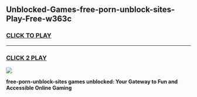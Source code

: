 
## Unblocked-Games-free-porn-unblock-sites-Play-Free-w363c
<h3>
<a href="https://premium76.site?title=free-porn-unblock-sites&ref=19M">CLICK TO PLAY</a></h3>
<hr>

<h3>
<a href="https://premium76.site?title=free-porn-unblock-sites&ref=19M">CLICK 2 PLAY</a>
  
</h3>

<a href="https://premium76.site?title=free-porn-unblock-sites&ref=19M"><img src="https://clearcache.store/games.png"></a>


**free-porn-unblock-sites games unblocked: Your Gateway to Fun and Accessible Online Gaming**
